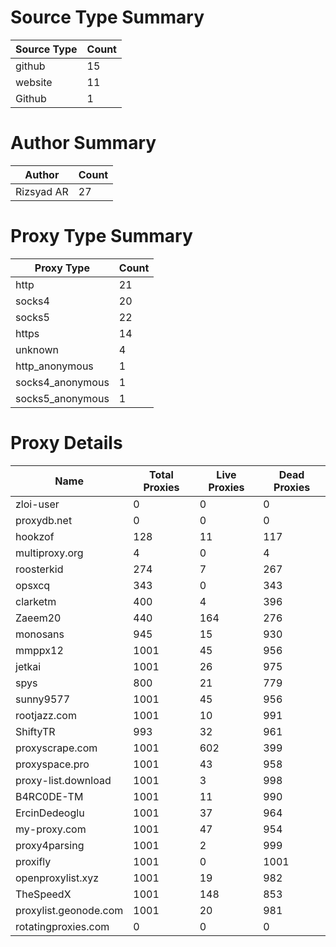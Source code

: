# Source Type Summary

| Source Type | Count |
|-------------|-------|
| github | 15 |
| website | 11 |
| Github | 1 |


# Author Summary

| Author | Count |
|--------|-------|
| Rizsyad AR | 27 |


# Proxy Type Summary

| Proxy Type | Count |
|------------|-------|
| http | 21 |
| socks4 | 20 |
| socks5 | 22 |
| https | 14 |
| unknown | 4 |
| http_anonymous | 1 |
| socks4_anonymous | 1 |
| socks5_anonymous | 1 |


# Proxy Details

| Name | Total Proxies | Live Proxies | Dead Proxies |
|------|---------------|--------------|---------------|
| zloi-user | 0 | 0 | 0 |
| proxydb.net | 0 | 0 | 0 |
| hookzof | 128 | 11 | 117 |
| multiproxy.org | 4 | 0 | 4 |
| roosterkid | 274 | 7 | 267 |
| opsxcq | 343 | 0 | 343 |
| clarketm | 400 | 4 | 396 |
| Zaeem20 | 440 | 164 | 276 |
| monosans | 945 | 15 | 930 |
| mmppx12 | 1001 | 45 | 956 |
| jetkai | 1001 | 26 | 975 |
| spys | 800 | 21 | 779 |
| sunny9577 | 1001 | 45 | 956 |
| rootjazz.com | 1001 | 10 | 991 |
| ShiftyTR | 993 | 32 | 961 |
| proxyscrape.com | 1001 | 602 | 399 |
| proxyspace.pro | 1001 | 43 | 958 |
| proxy-list.download | 1001 | 3 | 998 |
| B4RC0DE-TM | 1001 | 11 | 990 |
| ErcinDedeoglu | 1001 | 37 | 964 |
| my-proxy.com | 1001 | 47 | 954 |
| proxy4parsing | 1001 | 2 | 999 |
| proxifly | 1001 | 0 | 1001 |
| openproxylist.xyz | 1001 | 19 | 982 |
| TheSpeedX | 1001 | 148 | 853 |
| proxylist.geonode.com | 1001 | 20 | 981 |
| rotatingproxies.com | 0 | 0 | 0 |
